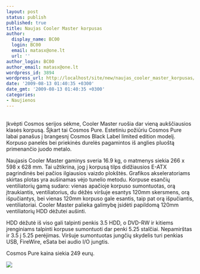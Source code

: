 ```yaml
---
layout: post
status: publish
published: true
title: Naujas Cooler Master korpusas
author:
  display_name: BC00
  login: BC00
  email: matasx@one.lt
  url: ''
author_login: BC00
author_email: matasx@one.lt
wordpress_id: 3894
wordpress_url: http://localhost/site/new/naujas_cooler_master_korpusas/
date: '2009-08-13 01:40:35 +0300'
date_gmt: '2009-08-13 01:40:35 +0300'
categories:
- Naujienos
---
```

<p>
<br />Įkvėpti Cosmos serijos sėkme, Cooler Master ruošia dar vieną aukščiausios klasės korpusą. Šįkart tai Cosmos Pure. Estetiniu požiūriu Cosmos Pure labai panašus į brangesnį Cosmos Black Label limited edition modelį. Korpuso panelės bei priekinės durelės pagamintos iš anglies pluoštą primenančio juodo metalo.</p>
<p>Naujasis Cooler Master gaminys sveria 16.9 kg, o matmenys siekia 266 x 598 x 628 mm. Tai užtikrina, jog į korpusą tilps didžiausios E-ATX pagrindinės bei pačios ilgiausios vaizdo plokštės. Grafikos akseleratoriams skirtas plotas yra aušinamas vėjo tunelio metodu. Korpuse esančių ventiliatorių gamą sudaro: vienas apačioje korpuso sumontuotas, orą įtraukiantis, ventiliatorius, du dėžės viršuje esantys 120mm skersmens, orą išpučiantys, bei vienas 120mm korpuso gale esantis, taip pat orą išpučiantis, ventiliatoriai. Cooler Master palieka galimybę įsidėti papildomą 120mm ventiliatorių HDD dėžutei aušinti.</p>
<p>HDD dėžutė iš viso gali talpinti penkis 3.5 HDD, o DVD-RW ir kitiems įrenginiams talpinti korpuse sumontuoti dar penki 5.25 stalčiai. Nepamirštas ir 3.5 į 5.25 perėjimas. Viršuje sumontuotas jungčių skydelis turi penkias USB, FireWire, eSata bei audio I/O jungtis.</p>
<p>Cosmos Pure kaina siekia 249 eurų.</p>
<p><img src="http://www.techpowerup.com/img/09-08-12/76b.jpg" /></p>
